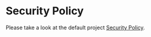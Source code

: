 <!--
SPDX-FileCopyrightText: The InstructLab Authors
SPDX-License-Identifier: Apache-2.0
-->

# Security Policy

Please take a look at the default project [Security Policy](https://github.com/instruct-lab/community/blob/main/SECURITY.md).
